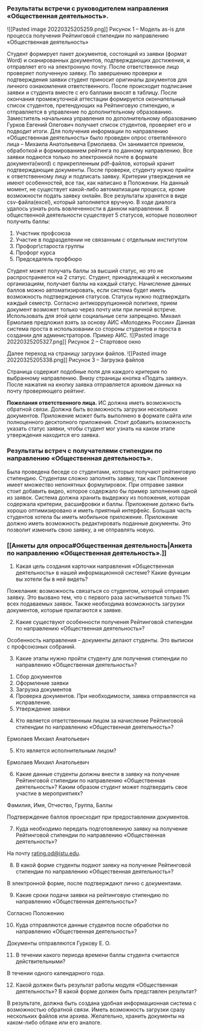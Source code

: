 ###  Результаты встречи с руководителем направления «Общественная деятельность».

![[Pasted image 20220325205259.png]]
Рисунок 1  – Модель as-is для процесса получения Рейтинговой стипендии по направлению «Общественная деятельность»

Студент формирует пакет документов, состоящий из заявки (формат Word) и сканированных документов, подтверждающих достижения, и отправляет его на электронную почту. После ответственное лицо проверяет полученную заявку.
По завершению проверки и подтверждения заявки студент приносит оригиналы документов для личного ознакомления ответственного.
После происходит подписание заявки и студента вместе с его баллами вносят в таблицу.
После окончания промежуточной аттестации формируется окончательный список студентов, претендующих на Рейтинговую стипендию, и отправляется в управление по дополнительному образованию.
Заместитель начальника управления по дополнительному образованию Гурков Евгений Олегович получает список студентов, проверяет его и подводит итоги.
Для получения информации по направлению «Общественная деятельность» было проведен опрос ответвлённого лица – Михаила Анатольевича Ермолаева. Он занимается приемом, обработкой и формированием рейтинга по данному направлению.
Все заявки подаются только по электронной почте в формате документа(word) с прикрепленным pdf-файлов, который хранит подтверждающие документы. После проверки, студенту нужно прийти к ответственному лицу и подписать заявку. Критерии утверждения не имеют особенностей, все так, как написано в Положении.
На данный момент, не существует какой-либо автоматизации процесса, кроме возможности подать заявку онлайн. Все результаты хранятся в виде csv-файла(excel), который заполняется вручную.
В ходе диалога удалось узнать роль вовлеченности в данном направлении. В общественной деятельности существует 5 статусов, которые позволяют получить баллы:

1) Участник профсоюза
2) Участие в подразделении не связанным с отдельным институтом
3) Профорг\староста группы
4) Профорг курса
5) Председатель профбюро

Студент может получать баллы за высший статус, но это не распространяется на 2 статус. Студент, принадлежащий к нескольким организациям, получает баллы на каждый статус. Начисление данных баллов можно автоматизировать, если система будет иметь возможность подтверждения статусов. Статусы нужно подтверждать каждый семестр.
Согласно антикоррупционной политике, прием документ возможет только через почту или при личной встрече. Использовать для этой цели социальные сети запрещено.
Михаил Ермолаев предложил взять за основу АИС «Молодежь России»
Данная система проста в использовании со стороны студентов и проста в создании для администраторов. Пример АИС.
![[Pasted image 20220325205327.png]]
Рисунок 2 – Стартовое окно

Далее переход на страницу загрузки файлов.
![[Pasted image 20220325205338.png]]
Рисунок 3 – Загрузка файлов

Страница содержит подобные поля для каждого критерия по выбранному направлению. Внизу страницы кнопка «Подать заявку». После нажатия на кнопку заявка отправляется архивом данных на почту проверяющего рейтинг.

**Пожелания ответственного лица.**
ИС должна иметь возможность обратной связи. Должна быть возможность загрузки нескольких документов. Приложение может быть выполнено в формате сайта или полноценного десктопного приложения. Стоит добавить возможность указать статус заявки, чтобы студент мог узнать на каком этапе утверждения находится его заявка.

### Результаты встреч с получателями стипендии по направлению «Общественная деятельность».

Была проведена беседе со студентами, которые получают рейтинговую стипендию.
Студентам сложно заполнять заявку, так как Положение имеет множество непонятных формулировок. При отправке заявки стоит добавить видео, которое содержало бы пример заполнения одной из заявок. Система должна хранить выдержку из положения, которая содержала критерии, расшифровки и баллы. Приложение должно быть хорошо оптимизировано и иметь приятный интерфейс.
Большая часть студентов хотела бы иметь мобильное приложение.
Приложение должно иметь возможность редактировать поданные документы. Это позволит изменить свою заявку, а не отправлять новую.    

### [[Анкеты для опроса#Общественная деятельность|Анкета по направлению «Общественная деятельность».]]

1. Какая цель создания карточки направления «Общественная деятельность» в нашей информационной системе? Какие функции вы хотели бы в ней видеть?

Пожелания: возможность связаться со студентом, который отправил заявку. Это вызвано тем, что с первого раза засчитывается только 1% всех подаваемых заявок. Также необходима возможность загрузки документов, которые прилагаются к заявке.

2. Какие существуют особенности получения Рейтинговой стипендии по направлению «Общественная деятельность»?

Особенность направления – документы делают студенты. Это выписки с профсоюзных собраний.

3. Какие этапы нужно пройти студенту для получения стипендии по направлению «Общественная деятельность»?

1) Сбор документов
2) Оформление заявки
3) Загрузка документов
4) Проверка документов. При необходимости, заявка отправляются на исправление.
5) Утверждение заявки

4. Кто является ответственным лицом за начисление Рейтинговой стипендии по направлению «Общественная деятельность»?

Ермолаев Михаил Анатольевич

5. Кто является исполнительным лицом?

Ермолаев Михаил Анатольевич

6. Какие данные студенты должны внести в заявку на получение Рейтинговой стипендии по направлению «Общественная деятельность»? Каким образом студент может подтвердить свое участие в мероприятиях?

Фамилия, Имя, Отчество, Группа, Баллы

Подтверждение баллов происходит при предоставлении документов.

7. Куда необходимо передать подготовленную заявку на получение Рейтинговой стипендии по направлению «Общественная деятельность»?

На почту rating.od@istu.edu.

8. В какой форме студенты подают заявку на получение Рейтинговой стипендии по направлению «Общественная деятельность»?

В электронной форме, после подтверждают лично с документами.

9. Какие сроки подачи заявки на рейтинговую стипендию по направлению «Общественная деятельность»?

Согласно Положению

10. Куда отправляются данные студентов после обработки по направлению «Общественная деятельность»?

Документы отправляются Гуркову Е. О.

11. В течении какого периода времени баллы студента считаются действительными?

В течении одного календарного года.

12. Какой должен быть результат работы модуля «Общественная деятельность»? В какой форме должен быть представлен результат?

В результате, должна быть создана удобная информационная система с возможностью обратной связи. Иметь возможность загрузки сразу нескольких файлов или архива. Желательно, хранить документы на каком-либо облаке или его аналоге.
